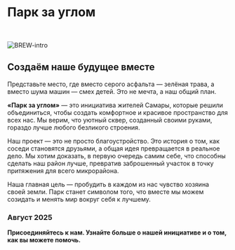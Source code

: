 # Парк за углом

<br>

![BREW-intro](/brew_intro_ban.svg)

## Создаём наше будущее вместе

Представьте место, где вместо серого асфальта — зелёная трава, а вместо шума машин — смех детей. Это не мечта, а наш общий план.

**«Парк за углом»** — это инициатива жителей Самары, которые решили объединиться, чтобы создать комфортное и красивое пространство для всех нас. Мы верим, что уютный сквер, созданный своими руками, гораздо лучше любого безликого строения.

Наш проект — это не просто благоустройство. Это история о том, как соседи становятся друзьями, а общая идея превращается в реальное дело. Мы хотим доказать, в первую очередь самим себе, что способны сделать наш район лучше, превратив заброшенный участок в точку притяжения для всего микрорайона.

Наша главная цель — пробудить в каждом из нас чувство хозяина своей земли. Парк станет символом того, что вместе мы можем созидать и менять мир вокруг себя к лучшему.

### Август 2025
**Присоединяйтесь к нам. Узнайте больше о нашей инициативе и о том, как вы можете помочь.**
